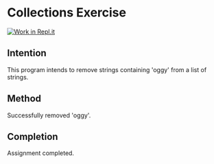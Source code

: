 # Collections Exercise

[![Work in Repl.it](https://classroom.github.com/assets/work-in-replit-14baed9a392b3a25080506f3b7b6d57f295ec2978f6f33ec97e36a161684cbe9.svg)](https://classroom.github.com/online_ide?assignment_repo_id=2970379&assignment_repo_type=AssignmentRepo)

## Intention

This program intends to remove strings containing 'oggy' from a list of strings.

## Method

Successfully removed 'oggy'.

## Completion

Assignment completed.
